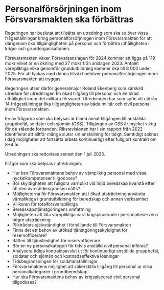# Personalförsörjningen inom Försvarsmakten ska förbättras

Regeringen har beslutat att tillsätta en utredning som ska se över vissa frågeställningar kring personalförsörjningen inom Försvarsmakten för att därigenom öka tillgängligheten på personal och förbättra uthålligheten i krigs- och grundorganisationen.

Försvarsmakten växer. Försvarsanslagen för 2024 kommer att ligga på 119 mdkr vilket är en ökning med 27 mdkr från anslagen 2023. Antalet värnpliktiga vilka genomför grundutbildning kommer öka till 8 000 under 2025. För att lyckas med denna tillväxt behöver personalförsörjningen inom Försvarsmakten att tryggas.

Regeringen utser därför generalmajor Roland Ekenberg som särskild utredare för utredningen En ökad tillgång till personal och en ökad uthållighet inom det militära försvaret. Utredningen har som syfte att utifrån 14 frågeställningar öka tillgängligheten av både militär och civil personal inom Försvarsmakten.

En av frågorna som ska belysas är bland annat tillgången till anställda gruppbefäl, soldater och sjömän (GSS). Tillgången av GSS är mycket viktig för de stående förbanden. Riksrevisionen har i sin rapport från 2022 identifierat att alltför många slutar sin anställning för tidigt. Samtidigt saknas i dag möjligheter att fortsätta arbeta kontinuerligt efter fullgjort kontrakt om 8+4 år.

Utredningen ska redovisas senast den 1 juli 2025.

Frågor som ska belysas i utredningen:

* Hur kan Försvarsmaktens behov av värnpliktig personal med vissa nyckelkompetenser tillgodoses?
* Bör skyldigheten att fullgöra värnplikt vid höjd beredskap kvarstå efter att den övre åldersgränsen nåtts?
* Möjligheterna för Försvarsmakten att i ökad utsträckning använda värnpliktiga i grundutbildning för beredskap och annan verksamhet
* Villkoren för totalförsvarspliktiga
* Beredskapstjänstgöringens omfattning
* Möjligheten att låta värnpliktiga vara krigsplacerade i personalreserven i högre utsträckning
* Pliktrådets självständighet i förhållande till Försvarsmakten
* Finns det ett behov av utökad tjänstgöringsskyldighet för reservofficerare?
* Rätten till tjänstledighet för reservofficerare
* Bör en ny personalkategori för tidvis anställd civil personal införas?
* Analysera tidiga kontraktsavslut ut för kontinuerligt anställda gruppbefäl, soldater och sjömän och kostnadseffektiva lösningar
* Tidsbegränsningen för soldatanställningar
* Försvarsmaktens möjlighet att säkerställa tillgång till personal ur olika personalkategorier i grundberedskap
* Hur ska Försvarsmaktens behov av krigsplacerad civil personal tillgodoses?
